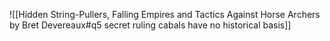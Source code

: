 ![[Hidden String-Pullers, Falling Empires and Tactics Against Horse Archers by Bret Devereaux#q5 secret ruling cabals have no historical basis]]

